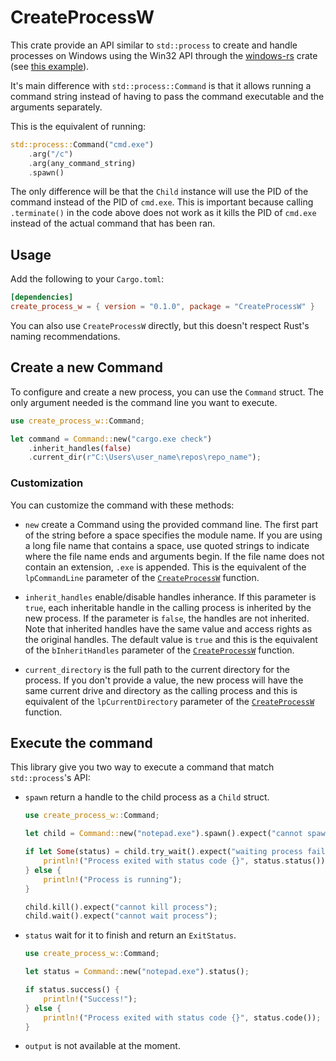 # CreateProcessW

This crate provide an API similar to `std::process` to create and handle
processes on Windows using the Win32 API through the [windows-rs][windows-rs]
crate (see [this example][creating-processes]).

It's main difference with `std::process::Command` is that it allows running a
command string instead of having to pass the command executable and the
arguments separately.

This is the equivalent of running:

```rust
std::process::Command("cmd.exe")
    .arg("/c")
    .arg(any_command_string)
    .spawn()
```

The only difference will be that the `Child` instance will use the PID of the
command instead of the PID of `cmd.exe`. This is important because calling
`.terminate()` in the code above does not work as it kills the PID of `cmd.exe`
instead of the actual command that has been ran.

## Usage

Add the following to your `Cargo.toml`:

```toml
[dependencies]
create_process_w = { version = "0.1.0", package = "CreateProcessW" }
```

You can also use `CreateProcessW` directly, but this doesn't respect Rust's
naming recommendations.

## Create a new Command

To configure and create a new process, you can use the `Command` struct. The
only argument needed is the command line you want to execute.

```rust
use create_process_w::Command;

let command = Command::new("cargo.exe check")
    .inherit_handles(false)
    .current_dir(r"C:\Users\user_name\repos\repo_name");
```

### Customization

You can customize the command with these methods:

* `new` create a Command using the provided command line.
    The first part of the string before a space specifies the module name.
    If you are using a long file name that contains a space, use quoted strings
    to indicate where the file name ends and arguments begin. If the file name
    does not contain an extension, `.exe` is appended. This is the equivalent of the
    `lpCommandLine` parameter of the [`CreateProcessW`][create-process-w-parameters]
    function.

* `inherit_handles` enable/disable handles inherance.
    If this parameter is `true`, each inheritable handle in the calling process
    is inherited by the new process. If the parameter is `false`, the handles
    are not inherited. Note that inherited handles have the same value and
    access rights as the original handles. The default value is `true` and this
    is the equivalent of the `bInheritHandles` parameter of the
    [`CreateProcessW`][create-process-w-parameters] function.

* `current_directory` is the full path to the current directory for the process.
    If you don't provide a value, the new process will have the same current
    drive and directory as the calling process and this is equivalent of the
    `lpCurrentDirectory` parameter of the
    [`CreateProcessW`][create-process-w-parameters] function.

## Execute the command

This library give you two way to execute a command that match `std::process`'s
API:

* `spawn` return a handle to the child process as a `Child` struct.

    ```rust
    use create_process_w::Command;

    let child = Command::new("notepad.exe").spawn().expect("cannot spawn notepad");

    if let Some(status) = child.try_wait().expect("waiting process failed") {
        println!("Process exited with status code {}", status.status());
    } else {
        println!("Process is running");
    }

    child.kill().expect("cannot kill process");
    child.wait().expect("cannot wait process");
    ```

* `status` wait for it to finish and return an `ExitStatus`.

    ```rust
    use create_process_w::Command;

    let status = Command::new("notepad.exe").status();

    if status.success() {
        println!("Success!");
    } else {
        println!("Process exited with status code {}", status.code());
    }
    ```

* `output` is not available at the moment.

[windows-rs]: https://github.com/microsoft/windows-rs
[creating-processes]: https://docs.microsoft.com/en-us/windows/win32/procthread/creating-processes
[create-process-w-parameters]: https://docs.microsoft.com/en-us/windows/win32/api/processthreadsapi/nf-processthreadsapi-createprocessw#parameters
